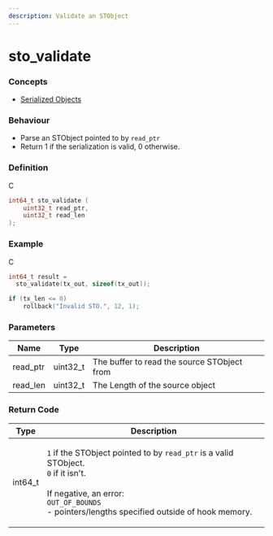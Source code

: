 ```yaml
---
description: Validate an STObject
---
```


# sto\_validate

### Concepts

* [Serialized Objects](../../../concepts/serialized-objects.md)

### Behaviour

* Parse an STObject pointed to by `read_ptr`
* Return 1 if the serialization is valid, 0 otherwise.

### Definition

C

```c
int64_t sto_validate (
    uint32_t read_ptr,
    uint32_t read_len
);
```

### Example

C

```c
int64_t result = 
  sto_validate(tx_out, sizeof(tx_out));

if (tx_len <= 0)
    rollback("Invalid STO.", 12, 1);
```

### Parameters

| Name      | Type      | Description                                 |
| --------- | --------- | ------------------------------------------- |
| read\_ptr | uint32\_t | The buffer to read the source STObject from |
| read\_len | uint32\_t | The Length of the source object             |

### Return Code

| Type     | Description                                                                                                                                                                                                                                       |
| -------- | ------------------------------------------------------------------------------------------------------------------------------------------------------------------------------------------------------------------------------------------------- |
| int64\_t | <p><code>1</code> if the STObject pointed to by <code>read_ptr</code> is a valid STObject.<br><code>0</code> if it isn't.<br><br>If negative, an error:<br><code>OUT_OF_BOUNDS</code><br>- pointers/lengths specified outside of hook memory.</p> |
